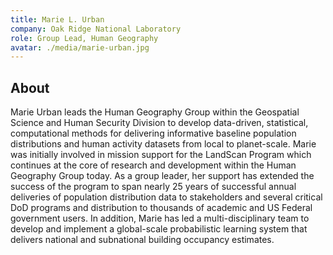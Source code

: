 ```yaml
---
title: Marie L. Urban
company: Oak Ridge National Laboratory
role: Group Lead, Human Geography
avatar: ./media/marie-urban.jpg
---
```

## About

Marie Urban leads the Human Geography Group within the Geospatial Science and Human Security Division to develop data-driven, statistical, computational methods for delivering informative baseline population distributions and human activity datasets from local to planet-scale. Marie was initially involved in mission support for the LandScan Program which continues at the core of research and development within the Human Geography Group today. As a group leader, her support has extended the success of the program to span nearly 25 years of successful annual deliveries of population distribution data to stakeholders and several critical DoD programs and distribution to thousands of academic and US Federal government users. In addition, Marie has led a multi-disciplinary team to develop and implement a global-scale probabilistic learning system that delivers national and subnational building occupancy estimates.